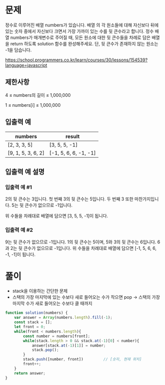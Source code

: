 # 문제
정수로 이루어진 배열 numbers가 있습니다. 배열 의 각 원소들에 대해 자신보다 뒤에 있는 숫자 중에서 자신보다 크면서 가장 가까이 있는 수를 뒷 큰수라고 합니다.
정수 배열 numbers가 매개변수로 주어질 때, 모든 원소에 대한 뒷 큰수들을 차례로 담은 배열을 return 하도록 solution 함수를 완성해주세요. 단, 뒷 큰수가 존재하지 않는 원소는 -1을 담습니다.

https://school.programmers.co.kr/learn/courses/30/lessons/154539?language=javascript

## 제한사항
4 ≤ numbers의 길이 ≤ 1,000,000

1 ≤ numbers[i] ≤ 1,000,000

## 입출력 예
|numbers	|result|
|--------|-----|
[2, 3, 3, 5]|	[3, 5, 5, -1]
[9, 1, 5, 3, 6, 2]|	[-1, 5, 6, 6, -1, -1]

## 입출력 예 설명
### 입출력 예 #1
2의 뒷 큰수는 3입니다. 첫 번째 3의 뒷 큰수는 5입니다. 두 번째 3 또한 마찬가지입니다. 5는 뒷 큰수가 없으므로 -1입니다. 

위 수들을 차례대로 배열에 담으면 [3, 5, 5, -1]이 됩니다.

### 입출력 예 #2
9는 뒷 큰수가 없으므로 -1입니다. 1의 뒷 큰수는 5이며, 5와 3의 뒷 큰수는 6입니다. 6과 2는 뒷 큰수가 없으므로 -1입니다. 위 수들을 차례대로 배열에 담으면 [-1, 5, 6, 6, -1, -1]이 됩니다.

# 풀이
- stack을 이용하는 간단한 문제
- 스택의 가장 마지막에 있는 수보다 새로 들어오는 수가 작으면 pop -> 스택의 가장 마지막 수가 새로 들어오는 수보다 클 때까지
```javascript
function solution(numbers) {
    var answer = Array(numbers.length).fill(-1);
    const stack = [];
    let front = 0;
    while(front < numbers.length){
        const number = numbers[front];
        while(stack.length > 0 && stack.at(-1)[0] < number){
            answer[stack.at(-1)[1]] = number;
            stack.pop();         
        }
        stack.push([number, front])         // [숫자, 현재 위치]
        front++;
    }
    return answer;
}
```
